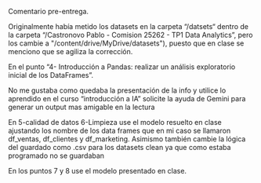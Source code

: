 Comentario pre-entrega.

Originalmente había metido los datasets en la carpeta “/datsets“ dentro de la carpeta “/Castronovo Pablo - Comision 25262 - TP1 Data Analytics”, 
pero los cambie a "/content/drive/MyDrive/datasets"), puesto que en clase se menciono que se agiliza la corrección.

En el punto “4- Introducción a Pandas: realizar un análisis exploratorio inicial de los DataFrames”.

No me gustaba como quedaba la presentación de la info y utilice lo aprendido en el curso “introducción a IA” 
solicite la ayuda de Gemini  para generar un output mas amigable en la lectura

En 5-calidad de datos 6-Limpieza 
use el modelo resuelto en clase ajustando los nombre de los data frames que en mi caso se llamaron df_ventas, df_clientes y df_marketing.
Asimismo también cambie la lógica del guardado como .csv para los datasets clean ya que como estaba programado no se guardaban 

En los puntos 7 y 8 use el modelo presentado en clase.
